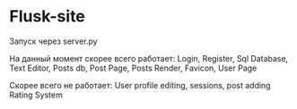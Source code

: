 # Flusk-site
Запуск через server.py

На данный момент скорее всего работает:
Login,
Register,
Sql Database,
Text Editor,
Posts db,
Post Page,
Posts Render,
Favicon,
User Page

Скорее всего не работает:
User profile editing,
sessions,
post adding
Rating System 
